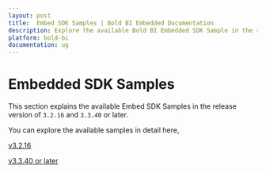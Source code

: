 ```yaml
---
layout: post
title:  Embed SDK Samples | Bold BI Embedded Documentation
description: Explore the available Bold BI Embedded SDK Sample in the release version of `3.2.16` and `3.3.40` or later.
platform: bold-bi
documentation: ug
---
```


# Embedded SDK Samples

This section explains the available Embed SDK Samples in the release version of `3.2.16` and `3.3.40` or later.

You can explore the available samples in detail here,

[v3.2.16](/embedded-bi/javascript-based/samples/3.2.16/)

[v3.3.40 or later](/embedded-bi/javascript-based/samples/3.3.40-or-later/)